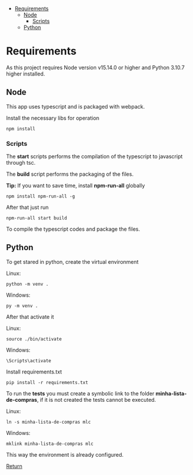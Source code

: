 - [Requirements](#requirements)
  - [Node](#node)
    - [Scripts](#scripts)
  - [Python](#python)

# Requirements

As this project requires Node version v15.14.0 or higher and Python 3.10.7 higher installed.

## Node

This app uses typescript and is packaged with webpack.

Install the necessary libs for operation

    npm install

### Scripts

The **start** scripts performs the compilation of the typescript to javascript through tsc.

The **build** script performs the packaging of the files.

**Tip:** If you want to save time, install **npm-run-all** globally

    npm install npm-run-all -g

After that just run

    npm-run-all start build

To compile the typescript codes and package the files.

## Python

To get stared in python, create the virtual environment

Linux:

    python -m venv .

Windows:

    py -m venv .

After that activate it

Linux:

    source ./bin/activate

Windows:

    \Scripts\activate

Install requirements.txt

    pip install -r requirements.txt

To run the **tests** you must create a symbolic link to the folder
**minha-lista-de-compras**, if it is not created the tests cannot be executed.

Linux:

    ln -s minha-lista-de-compras mlc

Windows:

    mklink minha-lista-de-compras mlc

This way the environment is already configured.

[Return](./README.md)